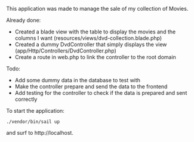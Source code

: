 This application was made to manage the sale of my collection of Movies.

Already done:
- Created a blade view with the table to display the movies and the columns I want (resources/views/dvd-collection.blade.php)
- Created a dummy DvdController that simply displays the view (app/Http/Controllers/DvdController.php)
- Create a route in web.php to link the controller to the root domain

Todo:

- Add some dummy data in the database to test with
- Make the controller prepare and send the data to the frontend
- Add testing for the controller to check if the data is prepared and sent correctly

To start the application:

```
./vendor/bin/sail up
```

and surf to http://localhost.
